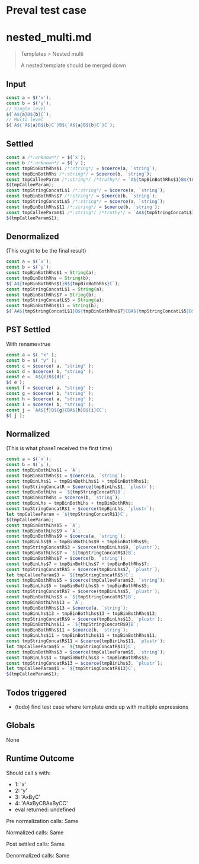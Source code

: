 # Preval test case

# nested_multi.md

> Templates > Nested multi
>
> A nested template should be merged down

## Input

`````js filename=intro
const a = $('x');
const b = $('y');
// Single level
$(`A${a}B${b}C`);
// Multi level
$(`A${`A${a}B${b}C`}B${`A${a}B${b}C`}C`);
`````


## Settled


`````js filename=intro
const a /*:unknown*/ = $(`x`);
const b /*:unknown*/ = $(`y`);
const tmpBinBothRhs$1 /*:string*/ = $coerce(a, `string`);
const tmpBinBothRhs /*:string*/ = $coerce(b, `string`);
const tmpCalleeParam /*:string*/ /*truthy*/ = `A${tmpBinBothRhs$1}B${tmpBinBothRhs}C`;
$(tmpCalleeParam);
const tmpStringConcatL$1 /*:string*/ = $coerce(a, `string`);
const tmpBinBothRhs$7 /*:string*/ = $coerce(b, `string`);
const tmpStringConcatL$5 /*:string*/ = $coerce(a, `string`);
const tmpBinBothRhs$11 /*:string*/ = $coerce(b, `string`);
const tmpCalleeParam$1 /*:string*/ /*truthy*/ = `AA${tmpStringConcatL$1}B${tmpBinBothRhs$7}CBA${tmpStringConcatL$5}B${tmpBinBothRhs$11}CC`;
$(tmpCalleeParam$1);
`````


## Denormalized
(This ought to be the final result)

`````js filename=intro
const a = $(`x`);
const b = $(`y`);
const tmpBinBothRhs$1 = String(a);
const tmpBinBothRhs = String(b);
$(`A${tmpBinBothRhs$1}B${tmpBinBothRhs}C`);
const tmpStringConcatL$1 = String(a);
const tmpBinBothRhs$7 = String(b);
const tmpStringConcatL$5 = String(a);
const tmpBinBothRhs$11 = String(b);
$(`AA${tmpStringConcatL$1}B${tmpBinBothRhs$7}CBA${tmpStringConcatL$5}B${tmpBinBothRhs$11}CC`);
`````


## PST Settled
With rename=true

`````js filename=intro
const a = $( "x" );
const b = $( "y" );
const c = $coerce( a, "string" );
const d = $coerce( b, "string" );
const e = `A${c}B${d}C`;
$( e );
const f = $coerce( a, "string" );
const g = $coerce( b, "string" );
const h = $coerce( a, "string" );
const i = $coerce( b, "string" );
const j = `AA${f}B${g}CBA${h}B${i}CC`;
$( j );
`````


## Normalized
(This is what phase1 received the first time)

`````js filename=intro
const a = $(`x`);
const b = $(`y`);
const tmpBinBothLhs$1 = `A`;
const tmpBinBothRhs$1 = $coerce(a, `string`);
const tmpBinLhs$1 = tmpBinBothLhs$1 + tmpBinBothRhs$1;
const tmpStringConcatR = $coerce(tmpBinLhs$1, `plustr`);
const tmpBinBothLhs = `${tmpStringConcatR}B`;
const tmpBinBothRhs = $coerce(b, `string`);
const tmpBinLhs = tmpBinBothLhs + tmpBinBothRhs;
const tmpStringConcatR$1 = $coerce(tmpBinLhs, `plustr`);
let tmpCalleeParam = `${tmpStringConcatR$1}C`;
$(tmpCalleeParam);
const tmpBinBothLhs$5 = `A`;
const tmpBinBothLhs$9 = `A`;
const tmpBinBothRhs$9 = $coerce(a, `string`);
const tmpBinLhs$9 = tmpBinBothLhs$9 + tmpBinBothRhs$9;
const tmpStringConcatR$3 = $coerce(tmpBinLhs$9, `plustr`);
const tmpBinBothLhs$7 = `${tmpStringConcatR$3}B`;
const tmpBinBothRhs$7 = $coerce(b, `string`);
const tmpBinLhs$7 = tmpBinBothLhs$7 + tmpBinBothRhs$7;
const tmpStringConcatR$5 = $coerce(tmpBinLhs$7, `plustr`);
let tmpCalleeParam$3 = `${tmpStringConcatR$5}C`;
const tmpBinBothRhs$5 = $coerce(tmpCalleeParam$3, `string`);
const tmpBinLhs$5 = tmpBinBothLhs$5 + tmpBinBothRhs$5;
const tmpStringConcatR$7 = $coerce(tmpBinLhs$5, `plustr`);
const tmpBinBothLhs$3 = `${tmpStringConcatR$7}B`;
const tmpBinBothLhs$13 = `A`;
const tmpBinBothRhs$13 = $coerce(a, `string`);
const tmpBinLhs$13 = tmpBinBothLhs$13 + tmpBinBothRhs$13;
const tmpStringConcatR$9 = $coerce(tmpBinLhs$13, `plustr`);
const tmpBinBothLhs$11 = `${tmpStringConcatR$9}B`;
const tmpBinBothRhs$11 = $coerce(b, `string`);
const tmpBinLhs$11 = tmpBinBothLhs$11 + tmpBinBothRhs$11;
const tmpStringConcatR$11 = $coerce(tmpBinLhs$11, `plustr`);
let tmpCalleeParam$5 = `${tmpStringConcatR$11}C`;
const tmpBinBothRhs$3 = $coerce(tmpCalleeParam$5, `string`);
const tmpBinLhs$3 = tmpBinBothLhs$3 + tmpBinBothRhs$3;
const tmpStringConcatR$13 = $coerce(tmpBinLhs$3, `plustr`);
let tmpCalleeParam$1 = `${tmpStringConcatR$13}C`;
$(tmpCalleeParam$1);
`````


## Todos triggered


- (todo) find test case where template ends up with multiple expressions


## Globals


None


## Runtime Outcome


Should call `$` with:
 - 1: 'x'
 - 2: 'y'
 - 3: 'AxByC'
 - 4: 'AAxByCBAxByCC'
 - eval returned: undefined

Pre normalization calls: Same

Normalized calls: Same

Post settled calls: Same

Denormalized calls: Same
